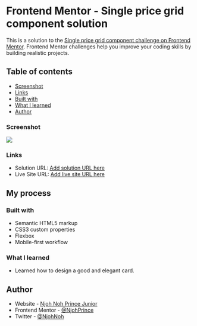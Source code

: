 # Frontend Mentor - Single price grid component solution

This is a solution to the [Single price grid component challenge on Frontend Mentor](https://www.frontendmentor.io/challenges/single-price-grid-component-5ce41129d0ff452fec5abbbc). Frontend Mentor challenges help you improve your coding skills by building realistic projects. 

## Table of contents

  - [Screenshot](#screenshot)
  - [Links](#links)
  - [Built with](#built-with)
  - [What I learned](#what-i-learned)
  - [Author](#author)

### Screenshot

![](./screenshot.jpg)

### Links

- Solution URL: [Add solution URL here](https://your-solution-url.com)
- Live Site URL: [Add live site URL here](https://your-live-site-url.com)

## My process

### Built with

- Semantic HTML5 markup
- CSS3 custom properties
- Flexbox
- Mobile-first workflow

### What I learned

- Learned how to design a good and elegant card.

## Author

- Website - [Njoh Noh Prince Junior](https://www.github.com/NNPJCodes)
- Frontend Mentor - [@NjohPrince](https://www.frontendmentor.io/profile/NjohPrince)
- Twitter - [@NjohNoh](https://www.twitter.com/NjohNoh)
